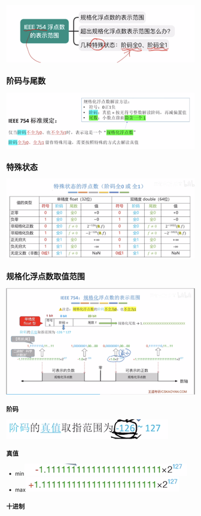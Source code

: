 


![输入图片说明](/imgs/2025-08-04/t2nPPqHxtfhcbGnP.png)
## 阶码与尾数
![输入图片说明](/imgs/2025-08-04/b0snaP0ItgVyma56.png)

## 特殊状态
![输入图片说明](/imgs/2025-08-04/iNp4zznGvHLWe9VW.png)

## 规格化浮点数取值范围
![输入图片说明](/imgs/2025-08-04/k2GrdW6eQfSZVNsK.png)
### 阶码
![输入图片说明](/imgs/2025-08-04/q6Lx0GOLodjYjYOu.png)
### 真值
- min![输入图片说明](/imgs/2025-08-04/O9cJmVDnQPztG2e2.png)
- max![输入图片说明](/imgs/2025-08-04/CXdu32Wcg0wD84cB.png)

### 十进制

<!--stackedit_data:
eyJoaXN0b3J5IjpbLTEyNTgwMTU3OTJdfQ==
-->